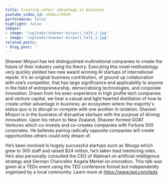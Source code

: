 ```yaml
---
title: Creating unfair advantage in business
youtube_video_id: vGXmicYX5z0
performance: false
highlight: false
images:
- image: "/uploads/shaveer-mirpuri_talk_2.jpg"
- image: "/uploads/shaveer-mirpuri_talk_1.jpg"
related_posts:
- blog_post: ''
---
```


Shaveer Mirpuri has led distinguished multinational companies to create the future of their industry using his theory. Executing this novel methodology very quickly yielded two new award winning AI startups of international repute. It's an original business contribution, of ground up collaboration with one’s competitor, that has large significance and applicability to anyone in the field of entrepreneurship, democratising technologies, and corporate innovation. Drawn from his exec-experience in high profile tech companies and venture capital, we hear a casual and light hearted distillation of how to create unfair advantage in business; an ecosystem where the majority's status quo is to disrupt or compete with one another in isolation.  Shaveer Mirpuri is in the business of disruptive startups with the purpose of driving innovation. Upon his return to New Zealand, Shaveer formed GOAT Ventures which co-invests and co-creates companies with Fortune 500 corporates. He believes pairing radically opposite companies will create opportunities others could only dream of.

He’s been involved in hugely successful startups such as Wooga which grew to 300 staff and raised $24 million, he’s taken lead mentoring roles. He’s also personally consulted the CEO of Walmart on artificial intelligence strategy and German Chancellor Angela Merkel on innovation. This talk was given at a TEDx event using the TED conference format but independently organized by a local community. Learn more at https://www.ted.com/tedx
